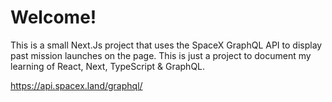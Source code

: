 # Welcome! 

This is a small Next.Js project that uses the SpaceX GraphQL API to display past mission launches on the page. This is just a project to document my learning of React, Next, TypeScript & GraphQL.

https://api.spacex.land/graphql/